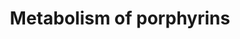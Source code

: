 ---
annotations:
- type: Pathway Ontology
  value: porphyrin and chlorophyll metabolic pathway
authors:
- MaintBot
- MartijnVanIersel
- ReactomeTeam
- Anwesha
- Egonw
description: Porphyrins are heterocyclic macrocycles, consisting of four pyrrole subunits
  (tetrapyrrole) linked by four methine (=CH-) bridges. The extensive conjugated porphyrin
  macrocycle is chromatic and the name itself, <b>porphyrin</b>, is derived from the
  Greek word for <i>purple</i>. The aromatic character of porphyrins can be seen by
  NMR spectroscopy.<br>Porphyrins readily combine with metals by coordinating them
  in the central cavity. Iron (heme) and magnesium (chlorophyll) are two well known
  examples although zinc, copper, nickel and cobalt form other known metal-containing
  phorphyrins. A porphyrin which has no metal in the cavity is called a <i>free base</i>.<br>Some
  iron-containing porphyrins are called hemes (heme-containing proteins or hemoproteins)
  and these are found extensively in nature ie. hemoglobin. Hemoglobin is quantitatively
  the most important hemoprotein. The hemoglobin iron is the transfer site of oxygen
  and carries it in the blood all round the body for cell respiration. Other examples
  are cytochromes present in mitochondria and endoplasmic reticulum which takes part
  in electron transfer events, catalase and peroxidase whic protect the body against
  the oxidant hydrogen peroxide and tryptophan oxygenase which is present in intermediary
  metabolism. Hemoproteins are synthesized in all mammalian cells and the major sites
  are erythropoietic tissue and the liver.<p>The processes by which heme is synthesized,
  transported, and metabolized are a critical part of human iron metabolism (Severance
  and Hamze 2009); here the core processes of heme biosynthesis and catabolism have
  been annotated.  View original pathway at [http://www.reactome.org/PathwayBrowser/#DIAGRAM=189445
  Reactome].
last-edited: 2021-01-25
organisms:
- Homo sapiens
redirect_from:
- /index.php/Pathway:WP1852
- /instance/WP1852
schema-jsonld:
- '@context': https://schema.org/
  '@id': https://wikipathways.github.io/pathways/WP1852.html
  '@type': Dataset
  creator:
    '@type': Organization
    name: WikiPathways
  description: Porphyrins are heterocyclic macrocycles, consisting of four pyrrole
    subunits (tetrapyrrole) linked by four methine (=CH-) bridges. The extensive conjugated
    porphyrin macrocycle is chromatic and the name itself, <b>porphyrin</b>, is derived
    from the Greek word for <i>purple</i>. The aromatic character of porphyrins can
    be seen by NMR spectroscopy.<br>Porphyrins readily combine with metals by coordinating
    them in the central cavity. Iron (heme) and magnesium (chlorophyll) are two well
    known examples although zinc, copper, nickel and cobalt form other known metal-containing
    phorphyrins. A porphyrin which has no metal in the cavity is called a <i>free
    base</i>.<br>Some iron-containing porphyrins are called hemes (heme-containing
    proteins or hemoproteins) and these are found extensively in nature ie. hemoglobin.
    Hemoglobin is quantitatively the most important hemoprotein. The hemoglobin iron
    is the transfer site of oxygen and carries it in the blood all round the body
    for cell respiration. Other examples are cytochromes present in mitochondria and
    endoplasmic reticulum which takes part in electron transfer events, catalase and
    peroxidase whic protect the body against the oxidant hydrogen peroxide and tryptophan
    oxygenase which is present in intermediary metabolism. Hemoproteins are synthesized
    in all mammalian cells and the major sites are erythropoietic tissue and the liver.<p>The
    processes by which heme is synthesized, transported, and metabolized are a critical
    part of human iron metabolism (Severance and Hamze 2009); here the core processes
    of heme biosynthesis and catabolism have been annotated.  View original pathway
    at [http://www.reactome.org/PathwayBrowser/#DIAGRAM=189445 Reactome].
  keywords:
  - 'Zn2+ '
  - an oxidized electron
  - PBG
  - 'ALAD '
  - 8x(ALAD:Zn2+)
  - Fe2+
  - FLVCR1-1
  - Pi
  - BGET
  - 'HC-ABCG2 '
  - NADPH
  - BV
  - ALAS1,2
  - SLCO2B1-3
  - O2
  - ATP
  - STBN
  - UDP-GlcA
  - 'HMOX1 '
  - 'FECH '
  - dALA
  - URO3
  - FPP
  - UROS
  - 'PXLP-ALAS1 '
  - acceptor
  - 'BDG '
  - 'DIPY '
  - 'FAD '
  - COPRO1
  - CO
  - GlcA
  - GUSB
  - PRIN9
  - heme O
  - ALB
  - SUCC-CoA
  - ABCC1
  - 'BLVRB '
  - Pb2+
  - 'BIL '
  - 'UGT1A1 '
  - 'UROD '
  - UGT1A4
  - heme A
  - BMG
  - CO2
  - 'CPOX(132-454) '
  - 2xUROD
  - 'HMBS '
  - COPRO3
  - BMG,BDG
  - ADP
  - H+
  - URO1
  - D-UBGN
  - FLVCR1-2
  - PPi
  - 'HMOX2 '
  - 'BLVRA '
  - UGT1A1 tetramer
  - '2Iron-2Sulfur Cluster '
  - 2xPPOX:FAD
  - NADP+
  - GSTA1, FABP1
  - UBGNO
  - heme
  - 'PXLP-K391-ALAS2 '
  - COX10(?-443)
  - cluster)
  - 'BMG '
  - 'FABP1 '
  - UBGNR
  - H2O
  - UDP
  - SLCO1B1
  - 'PPOX '
  - COX15
  - BIL:GSTA1, FABP1
  - H2O2
  - ALB:heme
  - 'heme '
  - HMBS:DIPY
  - BIL
  - NH4+
  - ABCG2 tetramer
  - CoA-SH
  - UGT1A1
  - UBN
  - 8xALAD:Pb2+:Zn2+
  - BDG
  - HMBL
  - Zn2+
  - a reduced electron
  - 'Pb2+ '
  - BLVRA:Zn2+,BLVRB
  - 'GSTA1 '
  - 2x(FECH:2Fe-2S
  - Gly
  - SLCO1B3
  - 2xCPO
  - BILR
  - HMOX1 dimer, HMOX2
  - PPGEN9
  - 'ALB '
  - BIL:ALB
  - ABCC2
  license: CC0
  name: Metabolism of porphyrins
seo: CreativeWork
title: Metabolism of porphyrins
wpid: WP1852
---